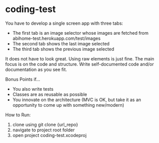 # coding-test

You have to develop a single screen app with three tabs:

- The first tab is an image selector whose images are fetched from abihome-test.herokuapp.com/test/images
- The second tab shows the last image selected
- The third tab shows the previous image selected

It does not have to look great. Using raw elements is just fine. The main focus is on the code and structure. Write self­-documented code and/or documentation as you see fit.

Bonus Points if…

- You also write tests
- Classes are as reusable as possible
- You innovate on the architecture (MVC is OK, but take it as an opportunity to come up with something new/modern)

How to Run:
1. clone using git clone {url_repo}
2. navigate to project root folder
3. open project coding-test.xcodeproj
